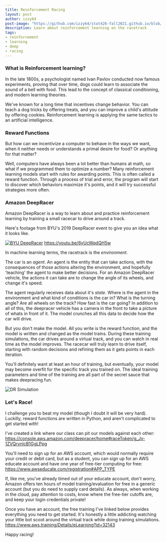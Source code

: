 ```yaml
---
title: Reinforcement Racing
layout: post
author: izzy64
post-image: "https://github.com/izzy64/stat426-fall2021.github.io/blob/79069163427dc774ff39efaa3a24ee217359349a/assets/images/deepracer.jpeg"
description: Learn about reinforcement learning on the racetrack
tags:
- reinforcement
- learning
- deep
- racing
---
```


### What is Reinforcement learning?

In the late 1800s, a psychologist named Ivan Pavlov conducted now famous experiments, proving that over time, dogs could learn to associate the sound of a bell with food. This lead to the concept of classical conditioning, and modern learning theories.

We've known for a long time that incentives change behavior. You can teach a dog tricks by offering treats, and you can improve a child's attitude by offering cookies. Reinforcement learning is applying the same tactics to an artificial intelligence. 

### Reward Functions

But how can we incentivize a computer to behave in the ways we want, when it neither needs or understands a primal desire for food? Or anything for that matter? 

Well, computers have always been a lot better than humans at math, so what if we programmed them to optimize a number? Many reinforcement learning models start with rules for awarding points. This is often called a reward function. Through a process of trial and error, the program will start to discover which behaviors maximize it's points, and it will try successful strategies more often. 

### Amazon DeepRacer

Amazon DeepRacer is a way to learn about and practice reinforcement learning by training a small racecar to drive around a track.  

Here's footage from BYU's 2019 DeepRacer event to give you an idea what it looks like.

[![BYU DeepRacer](https://img.youtube.com/vi/6yUcWqdQH5w/0.jpg)](https://youtu.be/6yUcWqdQH5w)
https://youtu.be/6yUcWqdQH5w

In machine learning terms, the racetrack is the *environment*. 

The car is an *agent*. An agent is the entity that can take actions, with the consequences of those actions altering the environment, and hopefully 'teaching' the agent to make better decisions. For an Amazon DeepRacer vehicle, the actions it can take are to change the angle of its wheels, and change it's speed. 

The agent regularly receives data about it's *state*. Where is the agent in the environment and what kind of conditions is the car in? What is the turning angle? Are all wheels on the track? How fast is the car going? In addition to all of this, the deepracer vehicle has a camera in the front to take a picture of whats in front of it. The model crunches all this data to decide how the car will drive. 

But you don't make the model. All you write is the reward function, and the model is written and changed as the model trains. During these training simulations, the car drives around a virtual track, and you can watch in real time as the model improves. The racecar will truly learn to drive itself, starting with random decisions and refining them as it gets points in each iteration. 

You'll definitely want at least an hour of training, but eventually, your model may become overfit for the specific track you trained on. The ideal training parameters and time of the training are all part of the secret sauce that makes deepracing fun.

![DR Simulation](https://github.com/izzy64/stat426-fall2021.github.io/blob/79069163427dc774ff39efaa3a24ee217359349a/assets/images/DRsimulation.png)

### Let's Race!

I challenge you to beat my model (though I doubt it will be very hard). Luckilly, reward functions are written in Python, and aren't complicated to get started with! 

I've created a link where our class can pit our models against each other:
https://console.aws.amazon.com/deepracer/home#raceToken/g_Jv-1ZVQrynlcB1GgLPpg

You'll need to sign up for an AWS account, which would normally require your credit or debit card, but as a student, you can sign up for an AWS educate account and have one year of free-tier computing for free:
https://www.awseducate.com/registration#APP_TYPE

If, like me, you've already timed out of your educate account, don't worry, Amazon offers ten hours of model training/evaluation for free in a generic account (but you do need to supply card details). As always, when working in the cloud, pay attention to costs, know where the free-tier cutoffs are, and keep your login credentials private!

Once you have an account, the free training I've linked below provides everything you need to get started. It's honestly a little addicting watching your little bot scoot around the virtual track while doing training simulations.
https://www.aws.training/Details/eLearning?id=32143

Happy racing!
